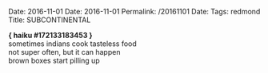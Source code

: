Date: 2016-11-01
Date: 2016-11-01
Permalink: /20161101
Date: 
Tags: redmond  
Title: SUBCONTINENTAL  
  
**{ haiku #172133183453 }**  
sometimes indians cook tasteless food  
not super often, but it can happen  
brown boxes start pilling up  
